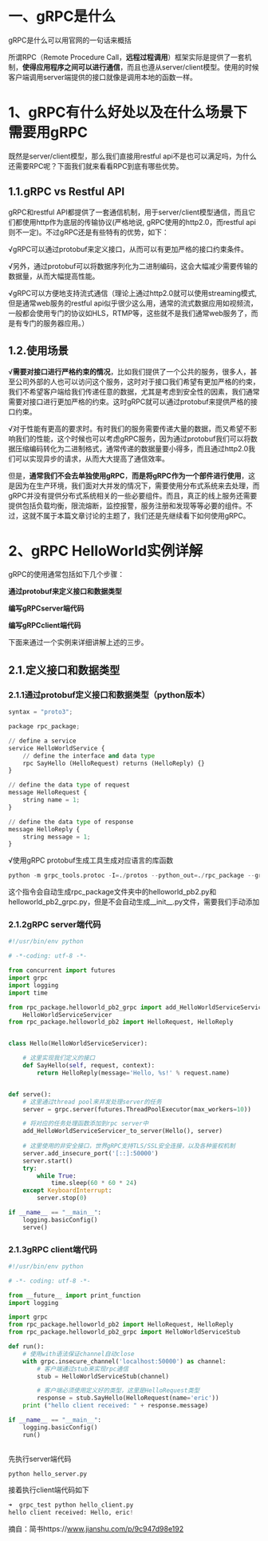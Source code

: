 # 一、gRPC是什么

gRPC是什么可以用官网的一句话来概括

所谓RPC（Remote Procedure Call，**远程过程调用**）框架实际是提供了一套机制，**使得应用程序之间可以进行通信**，而且也遵从server/client模型。使用的时候客户端调用server端提供的接口就像是调用本地的函数一样。

# 1、gRPC有什么好处以及在什么场景下需要用gRPC

既然是server/client模型，那么我们直接用restful api不是也可以满足吗，为什么还需要RPC呢？下面我们就来看看RPC到底有哪些优势。

## 1.1.gRPC vs Restful API

gRPC和restful API都提供了一套通信机制，用于server/client模型通信，而且它们都使用http作为底层的传输协议(严格地说, gRPC使用的http2.0，而restful api则不一定)。不过gRPC还是有些特有的优势，如下：

√gRPC可以通过protobuf来定义接口，从而可以有更加严格的接口约束条件。

√另外，通过protobuf可以将数据序列化为二进制编码，这会大幅减少需要传输的数据量，从而大幅提高性能。

√gRPC可以方便地支持流式通信（理论上通过http2.0就可以使用streaming模式, 但是通常web服务的restful api似乎很少这么用，通常的流式数据应用如视频流，一般都会使用专门的协议如HLS，RTMP等，这些就不是我们通常web服务了，而是有专门的服务器应用。）

## 1.2.使用场景

√**需要对接口进行严格约束的情况**，比如我们提供了一个公共的服务，很多人，甚至公司外部的人也可以访问这个服务，这时对于接口我们希望有更加严格的约束，我们不希望客户端给我们传递任意的数据，尤其是考虑到安全性的因素，我们通常需要对接口进行更加严格的约束。这时gRPC就可以通过protobuf来提供严格的接口约束。

√对于性能有更高的要求时。有时我们的服务需要传递大量的数据，而又希望不影响我们的性能，这个时候也可以考虑gRPC服务，因为通过protobuf我们可以将数据压缩编码转化为二进制格式，通常传递的数据量要小得多，而且通过http2.0我们可以实现异步的请求，从而大大提高了通信效率。

但是，**通常我们不会去单独使用gRPC**，**而是将gRPC作为一个部件进行使用**，这是因为在生产环境，我们面对大并发的情况下，需要使用分布式系统来去处理，而gRPC并没有提供分布式系统相关的一些必要组件。而且，真正的线上服务还需要提供包括负载均衡，限流熔断，监控报警，服务注册和发现等等必要的组件。不过，这就不属于本篇文章讨论的主题了，我们还是先继续看下如何使用gRPC。

# 2、gRPC HelloWorld实例详解

gRPC的使用通常包括如下几个步骤：

**通过protobuf来定义接口和数据类型**

**编写gRPCserver端代码**

**编写gRPCclient端代码**

下面来通过一个实例来详细讲解上述的三步。

## 2.1.定义接口和数据类型

### 2.1.1通过protobuf定义接口和数据类型（python版本）

```python
syntax = "proto3";

package rpc_package;

// define a service
service HelloWorldService {
    // define the interface and data type
    rpc SayHello (HelloRequest) returns (HelloReply) {}
}

// define the data type of request
message HelloRequest {
    string name = 1;
}

// define the data type of response
message HelloReply {
    string message = 1;
}
```

√使用gRPC protobuf生成工具生成对应语言的库函数

```python
python -m grpc_tools.protoc -I=./protos --python_out=./rpc_package --grpc_python_out=./rpc_package ./protos/user_info.proto
```

这个指令会自动生成rpc_package文件夹中的helloworld_pb2.py和helloworld_pb2_grpc.py，但是不会自动生成__init__.py文件，需要我们手动添加

### 2.1.2gRPC server端代码

```python
#!/usr/bin/env python

# -*-coding: utf-8 -*-

from concurrent import futures
import grpc
import logging
import time

from rpc_package.helloworld_pb2_grpc import add_HelloWorldServiceServicer_to_server, \ 
    HelloWorldServiceServicer
from rpc_package.helloworld_pb2 import HelloRequest, HelloReply


class Hello(HelloWorldServiceServicer):

    # 这里实现我们定义的接口
    def SayHello(self, request, context):
        return HelloReply(message='Hello, %s!' % request.name)


def serve():
    # 这里通过thread pool来并发处理server的任务
    server = grpc.server(futures.ThreadPoolExecutor(max_workers=10))

    # 将对应的任务处理函数添加到rpc server中
    add_HelloWorldServiceServicer_to_server(Hello(), server)
    
    # 这里使用的非安全接口，世界gRPC支持TLS/SSL安全连接，以及各种鉴权机制
    server.add_insecure_port('[::]:50000')
    server.start()
    try:
        while True:
            time.sleep(60 * 60 * 24)
    except KeyboardInterrupt:
        server.stop(0)

if __name__ == "__main__":
    logging.basicConfig()
    serve()
```

### 2.1.3gRPC client端代码

```python
#!/usr/bin/env python

# -*- coding: utf-8 -*-

from __future__ import print_function
import logging

import grpc
from rpc_package.helloworld_pb2 import HelloRequest, HelloReply
from rpc_package.helloworld_pb2_grpc import HelloWorldServiceStub

def run():
    # 使用with语法保证channel自动close
    with grpc.insecure_channel('localhost:50000') as channel:
        # 客户端通过stub来实现rpc通信
        stub = HelloWorldServiceStub(channel)

        # 客户端必须使用定义好的类型，这里是HelloRequest类型
        response = stub.SayHello(HelloRequest(name='eric'))
    print ("hello client received: " + response.message)

if __name__ == "__main__":
    logging.basicConfig()
    run()
    
```

先执行server端代码

```python
python hello_server.py
```

接着执行client端代码如下

```python
➜  grpc_test python hello_client.py
hello client received: Hello, eric!
```

摘自：简书https://www.jianshu.com/p/9c947d98e192
